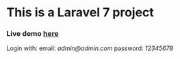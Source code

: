 # This is a Laravel 7 project

<h3>Live demo <a href="https://survey-web-app-laravel.herokuapp.com">here</a></h3>
Login with: 
  email: <i>admin@admin.com</i> 
  password: <i>12345678</i>
